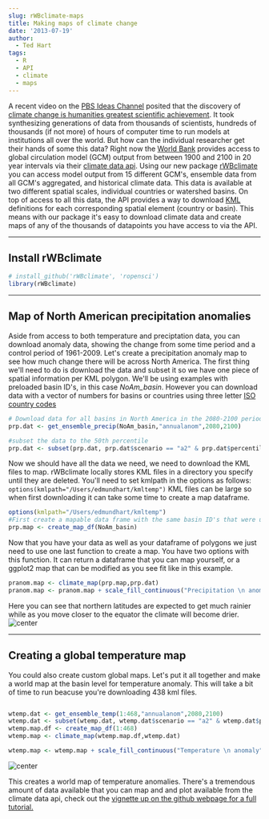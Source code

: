 ```yaml
---
slug: rWBclimate-maps
title: Making maps of climate change
date: '2013-07-19'
author:
  - Ted Hart
tags:
  - R
  - API
  - climate
  - maps
---
```


A recent video on the [PBS Ideas Channel](https://video.pbs.org/program/idea-channel/) posited that the discovery of [climate change is humanities greatest scientific achievement](http://www.youtube.com/watch?v=1M1BPz0nY3s). It took synthesizing generations of data from thousands of scientists, hundreds of thousands (if not more) of hours of computer time to run models at institutions all over the world.  But how can the individual researcher get their hands of some this data?  Right now the [World Bank](https://www.worldbank.org) provides access to global circulation model (GCM) output from between 1900 and 2100 in 20 year intervals via their [climate data api](https://data.worldbank.org/developers/climate-data-api).  Using our new package [rWBclimate](https://github.com/ropensci/rWBclimate) you can access model output from 15 different GCM's, ensemble data from all GCM's aggregated, and historical climate data.  This data is available at two different spatial scales, individual countries or watershed basins. On top of access to all this data, the API provides a way to download [KML](https://developers.google.com/kml/documentation/) definitions for each corresponding spatial element (country or basin).  This means with our package it's easy to download climate data and create maps of any of the thousands of datapoints you have access to via the API.


***************


##  Install rWBclimate



```r
# install_github('rWBclimate', 'ropensci')
library(rWBclimate)
```
***************

## Map of North American precipitation anomalies




Aside from access to both temperature and preciptation data, you can download anomaly data, showing the change from some time period and a control period of 1961-2009.  Let's create a precipitation anomaly map to see how much change there will be across North America.  The first thing we'll need to do is download the data and subset it so we have one piece of spatial information per KML polygon.  We'll be using examples with preloaded basin ID's, in this case *NoAm_basin*.  However you can download data with a vector of numbers for basins or countries using three letter [ISO country codes](https://unstats.un.org/unsd/methods/m49/m49alpha.htm)


```r
# Download data for all basins in North America in the 2080-2100 period
prp.dat <- get_ensemble_precip(NoAm_basin,"annualanom",2080,2100)

#subset the data to the 50th percentile
prp.dat <- subset(prp.dat, prp.dat$scenario == "a2" & prp.dat$percentile == 50)

```

Now we should have all the data we need, we need to download the KML files to map.  rWBclimate locally stores KML files in a directory you specify until they are deleted.  You'll need to set kmlpath in the options as follows: `options(kmlpath="/Users/edmundhart/kmltemp")` KML files can be large so when first downloading it can take some time to create a map dataframe.

```r
options(kmlpath="/Users/edmundhart/kmltemp")
#First create a mapable data frame with the same basin ID's that were used to download data.
prp.map <- create_map_df(NoAm_basin)

```


Now that you have your data as well as your dataframe of polygons we just need to use one last function to create a map.  You have two options with this function.  It can return a dataframe that you can map yourself, or a ggplot2 map that can be modified as you see fit like in this example.

```r
pranom.map <- climate_map(prp.map,prp.dat)
pranom.map <- pranom.map + scale_fill_continuous("Precipitation \n anomaly (mm)", low="Red",high = "Blue")+ylab("Latitude")+xlab("Longitude") + theme_bw()
```

Here you can see that northern latitudes are expected to get much rainier while as you move closer to the equator the climate will become drier.
![center](/assets/blog-images/2013-07-19-rWBclimate-maps/precipMap.png)


***************


##  Creating a global temperature map


You could also create custom global maps.  Let's put it all together and make a world map at the basin level for temperature anomaly.  This will take a bit of time to run beacuse you're downloading 438 kml files.


```r

wtemp.dat <- get_ensemble_temp(1:468,"annualanom",2080,2100)
wtemp.dat <- subset(wtemp.dat, wtemp.dat$scenario == "a2" & wtemp.dat$percentile == 50)
wtemp.map.df <- create_map_df(1:468)
wtemp.map <- climate_map(wtemp.map.df,wtemp.dat)

wtemp.map <- wtemp.map + scale_fill_continuous("Temperature \n anomaly", low="Yellow",high = "red")+ylab("Latitude")+xlab("Longitude") + theme_bw()

```

![center](/assets/blog-images/2013-07-19-rWBclimate-maps/wtempMap.png)


This creates a world map of temperature anomalies. There's a tremendous amount of data available that you can map and and plot available from the climate data api, check out the [vignette up on the github webpage for a full tutorial.](https://github.com/ropensci/rWBclimate/blob/master/README.md)
